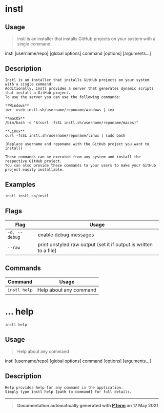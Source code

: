 # instl

## Usage
> Instl is an installer that installs GitHub projects on your system with a single command.

instl [username/repo] [global options] command [options] [arguments...]

## Description

```
Instl is an installer that installs GitHub projects on your system with a single command.  
Additionally, Instl provides a server that generates dynamic scripts that install a GitHub project.  
To use the server you can use the following commands:
  
**Windows**  
iwr -useb instl.sh/username/reponame/windows | iex  
  
**macOS**  
/bin/bash -c "$(curl -fsSL instl.sh/username/reponame/macos)"  
  
**Linux**  
curl -fsSL instl.sh/username/reponame/linux | sudo bash  
  
(Replace username and reponame with the GitHub project you want to install)  
  
These commands can be executed from any system and install the respective GitHub project.  
You can also provide these commands to your users to make your GitHub project easily installable.
```
## Examples

```bash
instl instl-sh/instl
```

## Flags
|Flag|Usage|
|----|-----|
|`-d, --debug`|enable debug messages|
|`--raw`|print unstyled raw output (set it if output is written to a file)|

## Commands
|Command|Usage|
|-------|-----|
|`instl help`|Help about any command|
# ... help
`instl help`

## Usage
> Help about any command

instl [username/repo] [global options] command [options] [arguments...]

## Description

```
Help provides help for any command in the application.
Simply type instl help [path to command] for full details.
```


---
> **Documentation automatically generated with [PTerm](https://github.com/pterm/cli-template) on 17 May 2021**
